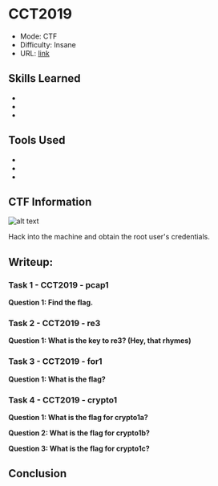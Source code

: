 # CCT2019

- Mode: CTF
- Difficulty: Insane
- URL: <a href="https://tryhackme.com/r/room/cct2019" target="_blank">link</a>

## Skills Learned

- 
- 
- 

## Tools Used

- 
- 
- 


## CTF Information

![alt text](image.png)

Hack into the machine and obtain the root user's credentials.


## Writeup:

### Task 1 - CCT2019 - pcap1

**Question 1: Find the flag.**


### Task 2 - CCT2019 - re3

**Question 1: What is the key to re3? (Hey, that rhymes)**


### Task 3 - CCT2019 - for1

**Question 1: What is the flag?**


### Task 4 - CCT2019 - crypto1

**Question 1: What is the flag for crypto1a?**

**Question 2: What is the flag for crypto1b?**

**Question 3: What is the flag for crypto1c?**


## Conclusion